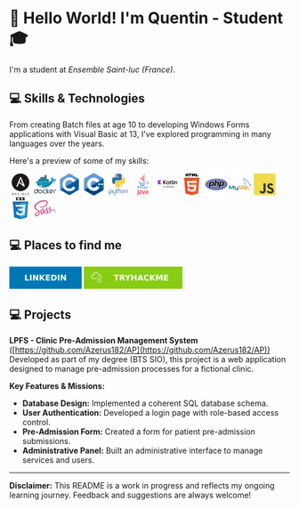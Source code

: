 # 👋 Hello World! I'm Quentin - Student 🎓

I'm a student at *Ensemble Saint-luc (France)*.

## 💻 Skills & Technologies

From creating Batch files at age 10 to developing Windows Forms applications with Visual Basic at 13, I've explored programming in many languages over the years.

Here's a preview of some of my skills:

<div align="left">
  <img src="pictures/ansible-original-wordmark.svg" height="40"/>
  <img src="pictures/docker-original-wordmark.svg" height="40"/>
  <img src="pictures/c-original.svg" height="40"/>
  <img src="pictures/cplusplus-original.svg" height="40"/>
  <img src="pictures/python-original-wordmark.svg" height="40"/>
  <img src="pictures/java-original-wordmark.svg" height="40"/>
  <img src="pictures/kotlin-original-wordmark.svg" height="40"/>
  <img src="pictures/html5-original-wordmark.svg" height="40"/>
  <img src="pictures/php-original.svg" height="40"/>
  <img src="pictures/mysql-original-wordmark.svg" height="40"/>
  <img src="pictures/javascript-original.svg" height="40"/>
  <img src="pictures/css3-original-wordmark.svg" height="40"/>
  <img src="pictures/sass-original.svg" height="40"/>
</div>

## 💻 Places to find me

[<img src="pictures/LINKEDIN.svg" Height="40"/>](https://www.linkedin.com/in/quentin-bullert-a6a6b635a/)
[<img src="pictures/TRYHACKME.svg" Height="40"/>]("")

## 💻 Projects

**LPFS - Clinic Pre-Admission Management System** ([https://github.com/Azerus182/AP](https://github.com/Azerus182/AP))
Developed as part of my degree (BTS SIO), this project is a web application designed to manage pre-admission processes for a fictional clinic.

**Key Features & Missions:**
*   **Database Design:** Implemented a coherent SQL database schema.
*   **User Authentication:** Developed a login page with role-based access control.
*   **Pre-Admission Form:** Created a form for patient pre-admission submissions.
*   **Administrative Panel:** Built an administrative interface to manage services and users.

---
**Disclaimer:** This README is a work in progress and reflects my ongoing learning journey. Feedback and suggestions are always welcome!
